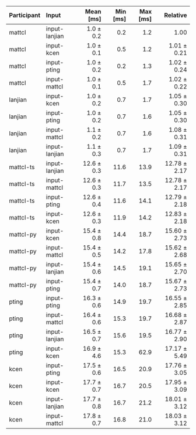 | Participant | Input | Mean [ms] | Min [ms] | Max [ms] | Relative |
|:---|:---|---:|---:|---:|---:|
| mattcl | input-lanjian | 1.0 ± 0.2 | 0.2 | 1.2 | 1.00 |
| mattcl | input-kcen | 1.0 ± 0.1 | 0.5 | 1.2 | 1.01 ± 0.21 |
| mattcl | input-pting | 1.0 ± 0.2 | 0.2 | 1.3 | 1.02 ± 0.24 |
| mattcl | input-mattcl | 1.0 ± 0.1 | 0.5 | 1.7 | 1.02 ± 0.22 |
| lanjian | input-kcen | 1.0 ± 0.2 | 0.7 | 1.7 | 1.05 ± 0.30 |
| lanjian | input-pting | 1.0 ± 0.2 | 0.7 | 1.6 | 1.05 ± 0.30 |
| lanjian | input-mattcl | 1.1 ± 0.2 | 0.7 | 1.6 | 1.08 ± 0.31 |
| lanjian | input-lanjian | 1.1 ± 0.3 | 0.7 | 1.7 | 1.09 ± 0.31 |
| mattcl-ts | input-lanjian | 12.6 ± 0.3 | 11.6 | 13.9 | 12.78 ± 2.17 |
| mattcl-ts | input-mattcl | 12.6 ± 0.3 | 11.7 | 13.5 | 12.78 ± 2.17 |
| mattcl-ts | input-pting | 12.6 ± 0.4 | 11.6 | 14.1 | 12.79 ± 2.18 |
| mattcl-ts | input-kcen | 12.6 ± 0.3 | 11.9 | 14.2 | 12.83 ± 2.18 |
| mattcl-py | input-kcen | 15.4 ± 0.8 | 14.4 | 18.7 | 15.60 ± 2.73 |
| mattcl-py | input-mattcl | 15.4 ± 0.5 | 14.2 | 17.8 | 15.62 ± 2.68 |
| mattcl-py | input-lanjian | 15.4 ± 0.6 | 14.5 | 19.1 | 15.65 ± 2.70 |
| mattcl-py | input-pting | 15.4 ± 0.7 | 14.0 | 18.7 | 15.67 ± 2.73 |
| pting | input-pting | 16.3 ± 0.6 | 14.9 | 19.7 | 16.55 ± 2.85 |
| pting | input-mattcl | 16.4 ± 0.6 | 15.3 | 19.7 | 16.68 ± 2.87 |
| pting | input-lanjian | 16.5 ± 0.7 | 15.6 | 19.5 | 16.77 ± 2.90 |
| pting | input-kcen | 16.9 ± 4.6 | 15.3 | 62.9 | 17.17 ± 5.49 |
| kcen | input-pting | 17.5 ± 0.6 | 16.5 | 20.9 | 17.76 ± 3.05 |
| kcen | input-kcen | 17.7 ± 0.7 | 16.7 | 20.5 | 17.95 ± 3.09 |
| kcen | input-lanjian | 17.7 ± 0.8 | 16.7 | 21.2 | 18.01 ± 3.12 |
| kcen | input-mattcl | 17.8 ± 0.7 | 16.8 | 21.0 | 18.03 ± 3.12 |
